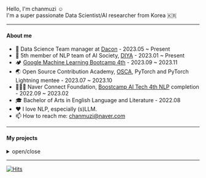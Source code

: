 Hello, I'm chanmuzi ☺️  
I'm a super passionate Data Scientist/AI researcher from Korea 🇰🇷

---
#### About me
- 💼 Data Science Team manager at [Dacon](https://dacon.io/) - 2023.05 ~ Present
- 🤖 5th member of NLP team of AI Society, [DIYA](https://doityourselfai.github.io/) - 2023.01 ~ Present
- 🏕️ [Google Machine Learning Bootcamp 4th](https://rsvp.withgoogle.com/events/google-machine-learning-bootcamp-kr-2023) - 2023.09 ~ 2023.11
- 🌏 Open Source Contribution Academy, [OSCA](https://www.contribution.ac/), PyTorch and PyTorch Lightning mentee - 2023.07 ~ 2023.10
- 🧑🏻‍💻 Naver Connect Foundation, [Boostcamp AI Tech 4th NLP](https://boostcamp.connect.or.kr/program_ai.html) completion - 2022.09 ~ 2023.02
- 🎓 Bachelor of Arts in English Language and Literature - 2022.08
- ❤️ I love NLP, especially (s)LLM.
- 📫 How to reach me: chanmuzi@naver.com

---
#### My projects
<details>
<summary>open/close</summary>
<div markdown="1">
  
---  
1. ***Development of Educational Chatbot Services Using LLM / Dacon*** - Oct. 2023 ~ Present
- Leading the integration of chatbots in machine learning educational content
- Creating AI services for quantitative assessments adn qualitative feedback, incorporating API-based solutions

--- 
2. ***AI vs. Human Text Discrmination Competition Design & Management / Dacon*** - Sep. 2023 ~ Nov. 2023
- Initiated and managed a competition on AI-generated content detection using the OpenAI API
- Crafted a novel dataset by modifying colloquial Twitter texts for diverse epressions
- Established a baseline and explored various solution strategies

---
3. ***Visual Question Answering (VQA) / Dacon*** - Jun. 2023 ~ Aug. 2023
- Orchestrated a VQA competition, handling dataset preprocessing and competition structuring
- multi-modal task, accuracy metric
- Reviewed and verified competition methodologies and outcomes, ensuring fairness and data integrity

---
4. ***Document Visual Question Answering (DocVQA)*** - Dec. 2022 ~ Feb. 2023
- Collaborated in a corporate-linked project with UpStage
- Addressed the challenge of aligning visual (bbox) and linguistic information (text) in DocVQA tasks
- Developed attention maps to visually represent model focus areas, addressing weakness in diagram and figure interpretation
  
---
In addition to the above list, I have also undertaken the following NLP tasks: 
- ChatGPT Prompt Engineering Competition - Apr. 2023
- Open Domain Question Answering (ODQA) - Dec. 2022
- building a Korean Law Dataset for Relation Extraction - Nov. 2022
- Relation Extraction (RE) - Oct. 2022
- Semantic Text Similarity (STS) - Oct. 2022

These projects have significantly enhanced my foundational skills and knowledge in Natural Language Processing (NLP).

---
</div>
</details>

---

[![Hits](https://hits.seeyoufarm.com/api/count/incr/badge.svg?url=https%3A%2F%2Fgithub.com%2F%2508chanmuzi%2Fhit-counter&count_bg=%23C8503D&title_bg=%23555555&icon=&icon_color=%23E7E7E7&title=hits&edge_flat=false)](https://hits.seeyoufarm.com)




<!-- [![Solved.ac Profile](http://mazassumnida.wtf/api/v2/generate_badge?boj=chanmuzi)](https://solved.ac/chanmzui/)

![Chanmuzi's GitHub stats](https://github-readme-stats.vercel.app/api?username=Chanmuzi&show_icons=true&theme=dark)
 -->

<!-- # Skills
![Python](https://img.shields.io/badge/Python-3776AB.svg?&style=for-the-badge&logo=Python&logoColor=white)
![Ananconda](https://img.shields.io/badge/Anaconda-44A833?style=for-the-badge&logo=Anaconda&logoColor=white)
![Visual Studio Code](https://img.shields.io/badge/Visual%20Studio%20Code-007ACC.svg?&style=for-the-badge&logo=Visual%20Studio%20Code&logoColor=white)
![iTerm2](https://img.shields.io/badge/iTerm2-000000?style=for-the-badge&logo=iTerm2&logoColor=white)

![NumPy](https://img.shields.io/badge/NumPy-013243?style=for-the-badge&logo=NumPy&logoColor=white)
![pandas](https://img.shields.io/badge/Pandas-150458?style=for-the-badge&logo=pandas&logoColor=white)
![PyTorch](https://img.shields.io/badge/PyTorch-EE4C2C?style=for-the-badge&logo=PyTorch&logoColor=white)
![Jupyter](https://img.shields.io/badge/Jupyter-F37626?style=for-the-badge&logo=Jupyter&logoColor=white)
![Google Colab](https://img.shields.io/badge/Google%20Colab-F37626?style=for-the-badge&logo=Google%20Colab&logoColor=white)

![GitHub](https://img.shields.io/badge/GitHub-181717?style=for-the-badge&logo=GitHub&logoColor=white)
![Notion](https://img.shields.io/badge/Notion-000000?style=for-the-badge&logo=Notion&logoColor=white)
![Tistory](https://img.shields.io/badge/Tistory-000000?style=for-the-badge&logo=Tistory&logoColor=white)
![Slack](https://img.shields.io/badge/Slack-4A154B?style=for-the-badge&logo=Slack&logoColor=white)
![Discord](https://img.shields.io/badge/Discord-5865F2?style=for-the-badge&logo=Discord&logoColor=white) -->




<!-- **Chanmuzi/Chanmuzi** is a ✨ _special_ ✨ repository because its `README.md` (this file) appears on your GitHub profile.

Here are some ideas to get you started:

- 🔭 I’m currently working on ...
- 🌱 I’m currently learning ...
- 👯 I’m looking to collaborate on ...
- 🤔 I’m looking for help with ...
- 💬 Ask me about ...
- 📫 How to reach me: ...
- 😄 Pronouns: ...
- ⚡ Fun fact: ... -->

